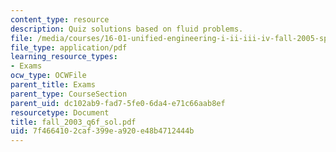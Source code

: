 ```yaml
---
content_type: resource
description: Quiz solutions based on fluid problems.
file: /media/courses/16-01-unified-engineering-i-ii-iii-iv-fall-2005-spring-2006/7f4664102caf399ea920e48b4712444b_fall_2003_q6f_sol.pdf
file_type: application/pdf
learning_resource_types:
- Exams
ocw_type: OCWFile
parent_title: Exams
parent_type: CourseSection
parent_uid: dc102ab9-fad7-5fe0-6da4-e71c66aab8ef
resourcetype: Document
title: fall_2003_q6f_sol.pdf
uid: 7f466410-2caf-399e-a920-e48b4712444b
---
```

